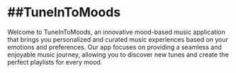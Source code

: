 ##TuneInToMoods
===============
Welcome to TuneInToMoods, an innovative mood-based music application that brings you personalized and curated music experiences based on your emotions and preferences. Our app focuses on providing a seamless and enjoyable music journey, allowing you to discover new tunes and create the perfect playlists for every mood.
